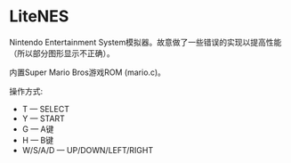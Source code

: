 # LiteNES

Nintendo Entertainment System模拟器。故意做了一些错误的实现以提高性能（所以部分图形显示不正确）。

内置Super Mario Bros游戏ROM (mario.c)。

操作方式:

* T — SELECT
* Y — START
* G — A键
* H — B键
* W/S/A/D — UP/DOWN/LEFT/RIGHT
